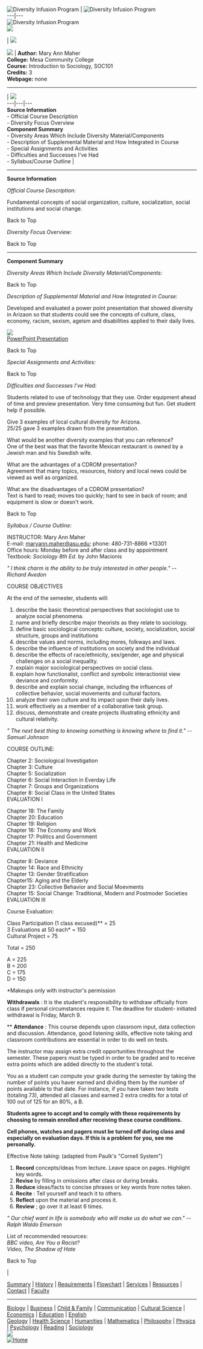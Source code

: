![Diversity Infusion Program](../images/banner1.jpg) |  ![Diversity Infusion
Program](../images/banner3.jpg)  
---|---  
![Diversity Infusion Program](../images/banner2.jpg)  
![](../Templates/images/spacer.gif)  
  
| ![](../images/spacer.gif)

![](../images/spacer.gif) | **Author:** Mary Ann Maher  
**College:** Mesa Community College  
**Course:** Introduction to Sociology, SOC101  
**Credits:** 3  
**Webpage:** none  

* * *

| ![](../images/spacer.gif)  
---|---|---  
**Source Information**  
     \- Official Course Description   
     \- Diversity Focus Overview   
**Component Summary**  
     \- Diversity Areas Which Include Diversity Material/Components    
     \- Description of Supplemental Material and How Integrated in Course   
     \- Special Assignments and Activities   
     \- Difficulties and Successes I've Had   
     \- Syllabus/Course Outline  |    
  
* * *

**Source Information**

_Official Course Description:_

Fundamental concepts of social organization, culture, socialization, social
institutions and social change.

Back to Top

_Diversity Focus Overview:_

Back to Top

* * *

**Component Summary**

_Diversity Areas Which Include Diversity Material/Components:_

Back to Top

_Description of Supplemental Material and How Integrated in Course:_

Developed and evaluated a power point presentation that showed diversity in
Arizaon so that students could see the concepts of culture, class, economy,
racism, sexism, ageism and disabilities applied to their daily lives.

[![](../images/soc3.jpg)](../images/soc3.ppt)  
[PowerPoint Presentation](../images/soc3.ppt)

Back to Top

_Special Assignments and Activities:_

Back to Top

_Difficulties and Successes I've Had:_

Students related to use of technology that they use. Order equipment ahead of
time and preview presentation. Very time consuming but fun. Get student help
if possible.

Give 3 examples of local cultural diversity for Arizona.  
25/25 gave 3 examples drawn from the presentation.

What would be another diversity examples that you can reference?  
One of the best was that the favorite Mexican restaurant is owned by a Jewish
man and his Swedish wife.

What are the advantages of a CDROM presentation?  
Agreement that many topics, resources, history and local news could be viewed
as well as organized.

What are the disadvantages of a CDROM presentation?  
Text is hard to read; moves too quickly; hard to see in back of room; and
equipment is slow or doesn't work.

Back to Top

_Syllabus / Course Outline:_

INSTRUCTOR: Mary Ann Maher  
E-mail: [maryann.maher@asu.edu](maryann.maher@asu.edu); phone: 480-731-8866
*13301  
Office hours: Monday before and after class and by appointment  
Textbook: _Sociology 8th Ed._ by John Macionis

_" I think charm is the ability to be truly interested in other people." \--
Richard Avedon_

COURSE OBJECTIVES

At the end of the semester, students will:  

  1. describe the basic theoretical perspectives that sociologist use to analyze social phenomena.
  2. name and briefly describe major theorists as they relate to sociology.
  3. define basic sociological concepts: culture, society, socialization, social structure, groups and institutions
  4. describe values and norms, including mores, folkways and laws.
  5. describe the influence of institutions on society and the individual 
  6. describe the effects of race/ethnicity, sex/gender, age and physical challenges on a social inequality.
  7. explain major sociological perspectives on social class.
  8. explain how functionalist, conflict and symbolic interactionist view deviance and conformity.
  9. describe and explain social change, including the influences of collective behavior, social movements and cultural factors.
  10. analyze their own culture and its impact upon their daily lives.
  11. work effectively as a member of a collaborative task group.
  12. discuss, demonstrate and create projects illustrating ethnicity and cultural relativity.

_" The next best thing to knowing something is knowing where to find it." \--
Samuel Johnson_

COURSE OUTLINE:

Chapter 2: Sociological Investigation  
Chapter 3: Culture  
Chapter 5: Socialization  
Chapter 6: Social Interaction in Everday Life  
Chapter 7: Groups and Organizations  
Chapter 8: Social Class in the United States  
EVALUATION I

Chapter 18: The Family  
Chapter 20: Education  
Chapter 19: Religion  
Chapter 16: The Economy and Work  
Chapter 17: Politics and Government  
Chapter 21: Health and Medicine  
EVALUATION II

Chapter 8: Deviance  
Chapter 14: Race and Ethnicity  
Chapter 13: Gender Stratification  
Chapter15: Aging and the Elderly  
Chapter 23: Collective Behavior and Social Moevments  
Chapter 15: Social Change: Traditional, Modern and Postmoder Societies  
EVALUATION III

Course Evaluation:

Class Participation (1 class excused)** = 25  
3 Evaluations at 50 each* = 150  
Cultural Project = 75

Total = 250

A = 225  
B = 200  
C = 175  
D = 150

*Makeups only with instructor's permission 

**Withdrawals** : It is the student's responsibility to withdraw officially
from class if personal circumstances require it. The deadline for student-
initiated withdrawal is Friday, March 9.

** **Attendance** : This course depends upon classroom input, data collection
and discussion. Attendance, good listening skills, effective note taking and
classroom contributions are essential in order to do well on tests.

The instructor may assign extra credit opportunities throughout the semester.
These papers must be typed in order to be graded and to receive extra points
which are added directly to the student's total.

You as a student can compute your grade during the semester by taking the
number of points you haver earned and dividing them by the number of points
available to that date. For instance, if you have taken two tests (totaling
73), attended all classes and earned 2 extra credits for a total of 100 out of
125 for an 80%, a B.

**Students agree to accept and to comply with these requirements by choosing
to remain enrolled after receiving these course conditions.**

**Cell phones, watches and pagers must be turned off during class and
especially on evaluation days. If this is a problem for you, see me
personally.**

Effective Note taking: (adapted from Paulk's "Cornell System")

  1. **Record** concepts/ideas from lecture. Leave space on pages. Highlight key words.
  2. **Revise** by filling in omissions after class or during breaks.
  3. **Reduce** ideas/facts to concise phrases or key words from notes taken.
  4. **Recite** : Tell yourself and teach it to others.
  5. **Reflect** upon the material and process it.
  6. **Review** ; go over it at least 6 times.

_" Our chief want in life is somebody who will make us do what we can." \--
Ralph Waldo Emerson_

List of recommended resources:  
_BBC video, Are You a Racist?  
Video, The Shadow of Hate_

Back to Top

|  
  
[Summary](../summ.htm) | [History](../hist.htm) | [Requirements](../req.htm) |
[Flowchart](../flow.htm) | [Services](../serv.htm) |
[Resources](../resource.htm) | [Contact](../contact.htm) |
[Faculty](../particip.htm)  

* * *

[Biology](../bio.htm) | [Business](../bus.htm) | [Child & Family](../chi.htm)
| [Communication](../com.htm) | [Cultural Science](../cul.htm) |
[Economics](../eco.htm) | [Education](../edu.htm) | [English](../eng.htm)  
[Geology](../geo.htm) | [](../hea.htm)[Health Science](../hea.htm) |
[Humanities](../hum.htm) | [Mathematics](../mat.htm) |
[Philosophy](../phi.htm) | [Physics](../phy.htm) | [Psychology](../psy.htm) |
[Reading](../rea.htm) | [Sociology](../soc.htm)  
![](../images/spacer.gif)  
[![Home](../images/home.gif)](../index.html)

